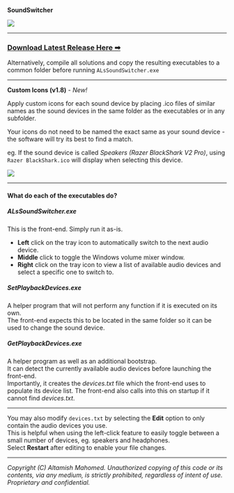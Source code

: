 **SoundSwitcher**

![](https://i.imgur.com/uqCUKYt.png)

___ 

 ### **[Download Latest Release Here ➡](https://github.com/creepyLANguy/SoundSwitcher/releases)** ###  

Alternatively, compile all solutions and copy the resulting executables to a common folder before running `ALsSoundSwitcher.exe`  

___

**Custom Icons (v1.8)** - *New!*

Apply custom icons for each sound device by placing .ico files of similar names as the sound devices in the same folder as the executables or in any subfolder.

Your icons do not need to be named the exact same as your sound device - the software will try its best to find a match.

eg. If the sound device is called *Speakers (Razer BlackShark V2 Pro)*, using `Razer BlackShark.ico` will display when selecting this device. 

![](https://i.imgur.com/zggGhlS.png)

___

#### What do each of the executables do? 

##### ALsSoundSwitcher.exe
This is the front-end. Simply run it as-is.
 - **Left** click on the tray icon to automatically switch to the next audio device.
 - **Middle** click to toggle the Windows volume mixer window.
 - **Right** click on the tray icon to view a list of available audio devices and select a specific one to switch to. 

##### SetPlaybackDevices.exe
A helper program that will not perform any function if it is executed on its own.  
The front-end expects this to be located in the same folder so it can be used to change the sound device.  

##### GetPlaybackDevices.exe
A helper program as well as an additional bootstrap.  
It can detect the currently available audio devices before launching the front-end.  
Importantly, it creates the *devices.txt* file which the front-end uses to populate its device list.
The front-end also calls into this on startup if it cannot find *devices.txt*. 

___

You may also modify `devices.txt` by selecting the **Edit** option to only contain the audio devices you use.  
This is helpful when using the left-click feature to easily toggle between a small number of devices, eg. speakers and headphones.  
Select **Restart** after editing to enable your file changes. 

___

*Copyright (C) Altamish Mahomed. Unauthorized copying of this code or its contents, via any medium, is strictly prohibited, regardless of intent of use. Proprietary and confidential.*
